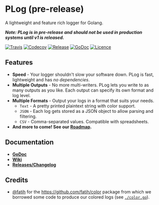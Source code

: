 # PLog (pre-release)

A lightweight and feature rich logger for Golang.

***Note: PLog is in pre-release and should not be used in production systems until v1 is released.***

[![Travis](https://img.shields.io/travis/pd93/plog/master?style=for-the-badge)](https://travis-ci.org/pd93/plog)
[![Codecov](https://img.shields.io/codecov/c/github/pd93/plog?style=for-the-badge)](https://codecov.io/gh/pd93/plog)
[![Release](https://img.shields.io/github/v/release/pd93/plog?include_prereleases&style=for-the-badge)](https://github.com/pd93/plog/releases)
[![GoDoc](https://img.shields.io/badge/godoc-reference-5272B4.svg?style=for-the-badge)](https://godoc.org/gopkg.in/pd93/plog.v0)
[![Licence](https://img.shields.io/github/license/pd93/plog?style=for-the-badge)](https://github.com/pd93/plog/blob/master/LICENSE)

## Features

- **Speed** - Your logger shouldn't slow your software down. PLog is fast, lightweight and has *no dependencies*.
- **Multiple Outputs** - No more multi-writers. PLog lets you write to as many outputs as you like. Each output can specify its own format and log level.
- **Multiple Formats** - Output your logs in a format that suits your needs.
  - `Text` - A pretty printed plaintext string with color support.
  - `JSON` - Each log gets stored as a JSON object to allow parsing and filtering.
  - `CSV` - Comma-separated values. Compatible with spreadsheets.
- **And more to come! See our [Roadmap](https://github.com/pd93/plog/projects/1).**
<!-- - **Log File Parser** #1 - No more nano or vim to read you logs. PLog include a binary to parse your logs, filter them and display them in a readable format. -->
<!-- - **Log File Rotation** #2 - Plog can automatically generate and rotate log files. You can specify custom conditions for when these files should be rotated and how to name them. -->
<!-- - **Custom Colors** #3 - Override the default colors for each logging level. -->
<!-- - **Log Prefixes** #4 - A string to prepend to every message in a logger. Can be used to split up logs from different components of your code. -->
<!-- - **Logs Tags** - Tag a log with some meta information and then search for these tags later -->

## Documentation

- **[GoDoc](https://godoc.org/gopkg.in/pd93/plog.v0)**
- **[Wiki](https://github.com/pd93/plog/wiki)**
- **[Releases/Changelog](https://github.com/pd93/plog/releases)**

## Credits

- [@fatih](https://github.com/fatih) for the https://github.com/fatih/color package from which we borrowed some code to produce our colored logs (see [`./color.go`](./color.go)).

